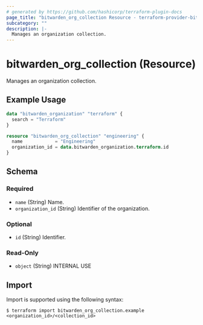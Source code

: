 ```yaml
---
# generated by https://github.com/hashicorp/terraform-plugin-docs
page_title: "bitwarden_org_collection Resource - terraform-provider-bitwarden"
subcategory: ""
description: |-
  Manages an organization collection.
---
```


# bitwarden_org_collection (Resource)

Manages an organization collection.

## Example Usage

```terraform
data "bitwarden_organization" "terraform" {
  search = "Terraform"
}

resource "bitwarden_org_collection" "engineering" {
  name            = "Engineering"
  organization_id = data.bitwarden_organization.terraform.id
}
```

<!-- schema generated by tfplugindocs -->
## Schema

### Required

- `name` (String) Name.
- `organization_id` (String) Identifier of the organization.

### Optional

- `id` (String) Identifier.

### Read-Only

- `object` (String) INTERNAL USE

## Import

Import is supported using the following syntax:

```shell
$ terraform import bitwarden_org_collection.example <organization_id>/<collection_id>
```
